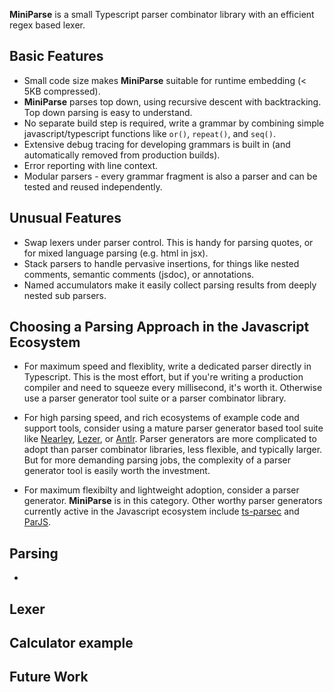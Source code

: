 **MiniParse** is a small Typescript parser combinator library with an efficient regex based lexer.

## Basic Features
* Small code size makes **MiniParse** suitable for runtime embedding (< 5KB compressed).
* **MiniParse** parses top down, using recursive descent with backtracking. 
Top down parsing is easy to understand. 
* No separate build step is required, write a grammar by combining simple javascript/typescript 
functions like `or()`, `repeat()`, and `seq()`.
* Extensive debug tracing for developing grammars is built in
(and automatically removed from production builds).
* Error reporting with line context.
* Modular parsers - every grammar fragment is also a parser and can be tested and reused independently.

## Unusual Features
* Swap lexers under parser control. This is handy for parsing quotes, 
  or for mixed language parsing (e.g. html in jsx).
* Stack parsers to handle pervasive insertions, for things like nested comments,
  semantic comments (jsdoc), or annotations. 
* Named accumulators make it easily collect parsing results from deeply nested sub parsers.

## Choosing a Parsing Approach in the Javascript Ecosystem
* For maximum speed and flexiblity, write a dedicated parser directly in Typescript.
This is the most effort, but if you're writing a production compiler and need to squeeze
every millisecond, it's worth it. Otherwise use a parser generator tool suite or 
a parser combinator library.

* For high parsing speed, and rich ecosystems of example code and support tools, consider
using a mature parser generator based tool suite like 
[Nearley](https://nearley.js.org/), 
[Lezer](https://lezer.codemirror.net/), 
or [Antlr](https://www.antlr.org/). 
Parser generators are more complicated to adopt than parser combinator libraries, 
less flexible, and typically larger.
But for more demanding parsing jobs, the complexity of a parser generator tool is 
easily worth the investment.

* For maximum flexibilty and lightweight adoption, consider a parser generator. 
**MiniParse** is in this category. Other worthy parser generators currently
active in the Javascript ecosystem include 
[ts-parsec](https://github.com/microsoft/ts-parsec) 
and [ParJS](https://github.com/GregRos/parjs).

## Parsing
* 

## Lexer

## Calculator example

## Future Work